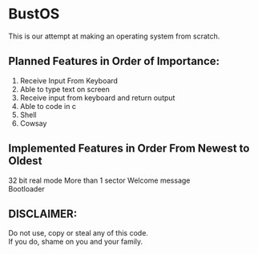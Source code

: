 # BustOS
This is our attempt at making an operating system from scratch.
## Planned Features in Order of Importance:

1. Receive Input From Keyboard
2. Able to type text on screen
3. Receive input from keyboard and return output
4. Able to code in c
5. Shell
6. Cowsay
## Implemented Features in Order From Newest to Oldest
32 bit real mode
More than 1 sector
Welcome message  
Bootloader
## DISCLAIMER:
Do not use, copy or steal any of this code. <br>
If you do, shame on you and your family.
